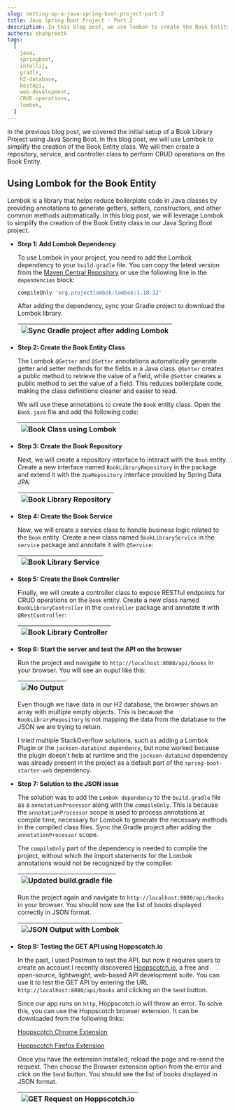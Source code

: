 ```yaml
---
slug: setting-up-a-java-spring-boot-project-part-2
title: Java Spring Boot Project - Part 2
description: In this blog post, we use lombok to create the Book Entity class. We will then create a repository, service and controller class to perform CRUD operations on the Book Entity.
authors: shahpreetk
tags:
  [
    java,
    springboot,
    intellij,
    gradle,
    h2-database,
    RestApi,
    web-development,
    CRUD-operations,
    lombok,
  ]
---
```


In the previous blog post, we covered the initial setup of a Book Library Project using Java Spring Boot. In this blog post, we will use Lombok to simplify the creation of the Book Entity class. We will then create a repository, service, and controller class to perform CRUD operations on the Book Entity.

## Using Lombok for the Book Entity

Lombok is a library that helps reduce boilerplate code in Java classes by providing annotations to generate getters, setters, constructors, and other common methods automatically. In this blog post, we will leverage Lombok to simplify the creation of the Book Entity class in our Java Spring Boot project.

<!-- truncate -->

- **Step 1: Add Lombok Dependency**

  To use Lombok in your project, you need to add the Lombok dependency to your `build.gradle` file. You can copy the latest version from the [Maven Central Repository](https://mvnrepository.com/artifact/org.projectlombok/lombok) or use the following line in the `dependencies` block:

  ```groovy
  compileOnly 'org.projectlombok:lombok:1.18.32'
  ```

  After adding the dependency, sync your Gradle project to download the Lombok library.

  | ![Sync Gradle project after adding Lombok](./sync-gradle-project.png) |
  | --------------------------------------------------------------------- |

- **Step 2: Create the Book Entity Class**

  The Lombok `@Getter` and `@Setter` annotations automatically generate getter and setter methods for the fields in a Java class. `@Getter` creates a public method to retrieve the value of a field, while `@Setter` creates a public method to set the value of a field. This reduces boilerplate code, making the class definitions cleaner and easier to read.

  We will use these annotations to create the `Book` entity class. Open the `Book.java` file and add the following code:

  | ![Book Class using Lombok](./book-class-with-lombok.png) |
  | -------------------------------------------------------- |

- **Step 3: Create the Book Repository**

  Next, we will create a repository interface to interact with the `Book` entity. Create a new interface named `BookLibraryRepository` in the package and extend it with the `JpaRepository` interface provided by Spring Data JPA:

  | ![Book Library Repository](./book-repository.png) |
  | ------------------------------------------------- |

- **Step 4: Create the Book Service**

  Now, we will create a service class to handle business logic related to the `Book` entity. Create a new class named `BookLibraryService` in the `service` package and annotate it with `@Service`:

  | ![Book Library Service](./book-service.png) |
  | ------------------------------------------- |

- **Step 5: Create the Book Controller**

  Finally, we will create a controller class to expose RESTful endpoints for CRUD operations on the `Book` entity. Create a new class named `BookLibraryController` in the `controller` package and annotate it with `@RestController`:

  | ![Book Library Controller](./book-controller.png) |
  | ------------------------------------------------- |

- **Step 6: Start the server and test the API on the browser**

  Run the project and navigate to `http://localhost:8080/api/books` in your browser.
  You will see an ouput like this:

  | ![No Output](./no-output.png) |
  | ----------------------------- |

  Even though we have data in our H2 database, the browser shows an array with multiple empty objects. This is because the `BookLibraryRepository` is not mapping the data from the database to the JSON we are trying to return.

  I tried multiple StackOverflow solutions, such as adding a Lombok Plugin or the `jackson-databind dependency`, but none worked because the plugin doesn't help at runtime and the `jackson-databind` dependency was already present in the project as a default part of the `spring-boot-starter-web` dependency.

- **Step 7: Solution to the JSON issue**

  The solution was to add the `Lombok dependency` to the `build.gradle` file as a `annotationProcessor` along with the `compileOnly`. This is because the `annotationProcessor` scope is used to process annotations at compile time, necessary for Lombok to generate the necessary methods in the compiled class files. Sync the Gradle project after adding the `annotationProcessor` scope.

  The `compileOnly` part of the dependency is needed to compile the project, without which the import statements for the Lombok annotations would not be recognized by the compiler.

  | ![Updated build.gradle file](./updated-gradle.png) |
  | -------------------------------------------------- |

  Run the project again and navigate to `http://localhost:8080/api/books` in your browser. You should now see the list of books displayed correctly in JSON format.

  | ![JSON Output with Lombok](./json-output.png) |
  | --------------------------------------------- |

- **Step 8: Testing the GET API using Hoppscotch.io**

  In the past, I used Postman to test the API, but now it requires users to create an account.I recently discovered [Hoppscotch.io](https://hoppscotch.io/), a free and open-source, lightweight, web-based API development suite. You can use it to test the GET API by entering the URL `http://localhost:8080/api/books` and clicking on the `Send` button.

  Since our app runs on `http`, Hoppscotch.io will throw an error. To solve this, you can use the Hoppscotch browser extension. It can be downloaded from the following links:

  [Hoppscotch Chrome Extension](https://chromewebstore.google.com/detail/hoppscotch-browser-extens/amknoiejhlmhancpahfcfcfhllgkpbld)

  [Hoppscotch Firefox Extension](https://addons.mozilla.org/en-US/firefox/addon/hoppscotch/)

  Once you have the extension installed, reload the page and re-send the request. Then choose the Browser extension option from the error and click on the `Send` button. You should see the list of books displayed in JSON format.

  | ![GET Request on Hoppscotch.io](./get-hoppscotch.png) |
  | --------------------------------------------- |
